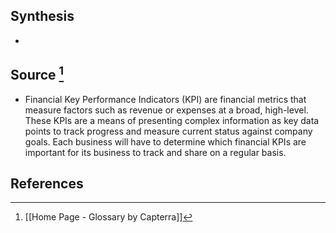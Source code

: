 ## Synthesis
- 
## Source [^1]
- Financial Key Performance Indicators (KPI) are financial metrics that measure factors such as revenue or expenses at a broad, high-level. These KPIs are a means of presenting complex information as key data points to track progress and measure current status against company goals. Each business will have to determine which financial KPIs are important for its business to track and share on a regular basis.
## References

[^1]: [[Home Page - Glossary by Capterra]]